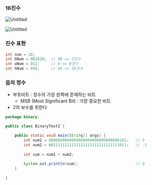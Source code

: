 ### 16진수

![Untitled](https://s3-us-west-2.amazonaws.com/secure.notion-static.com/e0cb6dc3-ffdd-4e66-810c-b74543129db8/Untitled.png)

![Untitled](https://s3-us-west-2.amazonaws.com/secure.notion-static.com/6d8e3583-a85c-488f-a109-b60284c22ffc/Untitled.png)

### 진수 표현

```java
int num = 10;
int bNum = 0B1010;  // 0B == 2진수
int oNum = 012;     // 0 == 8진수
int hNum = 0XA;     // 0X == 16진수    
```

### 음의 정수

- 부호비트 : 정수의 가장 왼쪽에 존재하는 비트
    - MSB (Most Significant Bit) : 가장 중요한 비트
- 2의 보수를 취한다

```java
package binary;

public class BinaryTest2 {

	public static void main(String[] args) {
		int num1 = 0B00000000000000000000000000000101;   // 5
		int num2 = 0B11111111111111111111111111111011;   // -5
		
		int sum = num1 + num2;
		
		System.out.println(sum);                         // 0
	}

}
```